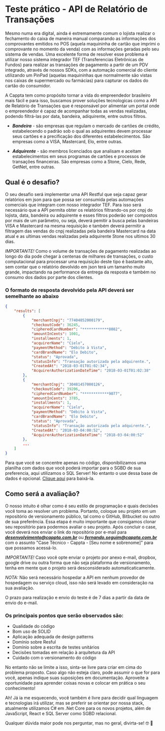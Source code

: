 # Teste prático - API de Relatório de Transações

Mesmo numa era digital, ainda é extremamente comum o lojista realizar o fechamento do caixa de maneira manual comparando as informações dos comprovantes emitidos no POS (aquela maquininha de cartão que imprimi o comprovante no momento da venda) com as informações geradas pelo seu sistema de vendas. Uma excelente forma de resolver esse problema é utilizar nosso sistema integrador TEF (Transferencias Eletrônicas de Fundos) para realizar as transações de pagamento a partir de um PDV integrado, através de nossos SDKs, com a automação comercial do cliente utilizando um PinPad (aquelas maquininhas que normalmente são vistas nos caixas de supermercado ou farmácias) para capturar os dados do cartão do consumidor.

A Cappta tem como propósito tornar a vida do empreendedor brasileiro mais fácil e para isso, buscamos prover soluções tecnologicas como a API de Relatório de Transações que é responsável por alimentar um portal onde o empreendedor é capaz de acompanhar todas as vendas realizadas, podendo filtrá-las por data, bandeira, adiquirente, entre outros filtros.

- ***Bandeira*** - são empresas que regulam o mercado de cartões de crédito, estabelecendo o padrão sob o qual as adquirentes devem processar seus cartões e a precificação dos diferentes estabelecimentos. São empresas como a VISA, Mastercard, Elo, entre outras.

- ***Adquirente*** - são membros licenciados que analisam e aceitam estabelecimentos em seus programas de cartões e processos de transações financeiras. São empresas como a Stone, Cielo, Rede, GetNet, entre outras.

## Qual é o desafio?

O seu desafio será implementar uma API Restful que seja capaz gerar relatórios em json para que possa ser consumida pelas automações comerciais que integram com nosso integrador TEF. Para isso será necessário que a API permita obter os relatórios filtrando-os por cnpj do lojista, data, bandeira ou adquirente e esses filtros poderão ser compostos por mais de um parâmetro, ou seja, deverá pemitir a busca pelas bandeiras VISA e Mastercard na mesma requisição e também deverá permitir a filtragem das vendas do cnpj realizadas pela bandeira Mastercard na data atual e as ultimas vendas realizadas pela adquirente Stone nos ultimos 30 dias.

*IMPORTANTE!* Como o volume de transações de pagamento realizadas ao longo do dia pode chegar à centenas de milhares de transações, o custo computacional para processar uma requisição deste tipo é bastante alto, sem contar que o relatório devolvido em json terá um tamanho muito grande, impactando na performance da entrega da resposta e também no consumo dos dados por parte dos clientes.

### O formato de resposta devolvido pela API deverá ser semelhante ao abaixo

``` json
{
    "results": [
        {
            "merchantCnpj": "77404852000179",
            "checkoutCode": 36245,
            "cipheredCardNumber": "************8082",
            "amountInCents": 1001,
            "installments": 1,
            "acquirerName": "Cielo",
            "paymentMethod": "Débito à Vista",
            "cardBrandName": "Elo Debito",
            "status": "Aprovada",
            "statusInfo": "Transação autorizada pela adquirente.",
            "CreatedAt": "2018-03-01T01:02:34",
            "AcquirerAuthorizationDateTime": "2018-03-01T01:02:38"
        },
        {
            "merchantCnpj": "30481457000126",
            "checkoutCode": 39206,
            "cipheredCardNumber": "************9077",
            "amountInCents": 3785,
            "installments": 1,
            "acquirerName": "Cielo",
            "paymentMethod": "Débito à Vista",
            "cardBrandName": "Elo Debito",
            "status": "Aprovada",
            "statusInfo": "Transação autorizada pela adquirente.",
            "CreatedAt": "2018-03-04:00:52",
            "AcquirerAuthorizationDateTime": "2018-03-04:00:52"
        },
        ...
    ]
}
```

Para que você se concentre apenas no código, disponibilizamos uma planilha com dados que você poderá importar para o SGBD de sua preferencia, aqui utilizamos o SQL Server! No entanto o use dessa base de dados é opcional. [Clique aqui](transactions.csv) para baixá-la.

## Como será a avaliação?

O nosso intuito é olhar como é seu estilo de programação e quais decisões você toma ao resolver um problema. Portanto, coloque seu projeto em um repositório de versionamento público, tal como o GitHub, Bitbucket ou outro de sua preferência. Essa etapa é muito importante que consigamos clonar seu repositório para podermos avaliar o seu projeto. Após concluir o case, você deverá nos enviar o link do repositório por e-mail para ***desenvolvimento@cappta.com.br*** ou ***fernando.seguim@cappta.com.br*** com o assunto "Case Técnico - Cappta - [Seu nome e sobrenome]"  para que possamos acessá-lo.

*IMPORTANTE!* Caso você opte enviar o projeto por anexo e-mail, dropbox, google drive ou outra forma que não seja plataforma de versionamento, tenha em mente que o projeto será desconsiderado automaticaticamente.

*NOTA:* Não será necessário hospedar a API em nenhum provedor de hospedagem ou serviço cloud, isso não será levado em consideração na sua avaliação.

O prazo para realização e envio do teste é de 7 dias a partir da data de envio do e-mail.

### Os principais pontos que serão observados são:


- Qualidade do código
- Bom uso de SOLID
- Aplicação adequada de design patterns
- Domínio sobre Resful
- Domínio sobre a escrita de testes unitários
- Decisões tomadas em relação à arquitetura da API
- Cuidado com o versionamento do código

No entanto não se limite a isso, sinta-se livre para criar em cima do problema proposto. Caso algo não esteja claro, pode assumir o que for para você, apenas indique suas suposições em documentação. Aproveite a oportunidade para aprender coisas novas e colocar em prática o seu conhecimento!

Ah! Já ia me esquecendo, você também é livre para decidir qual linguagem e tecnologias irá utilizar, mas se preferir se orientar por nossa stack, atualmente utilizamos C# em .Net Core para os novos projetos, além de JavaScript, React e SQL Server como SGBD relacional.

Qualquer dúvida maior pode nos perguntar, mas no geral, divirta-se! :nerd_face: :green_heart:
